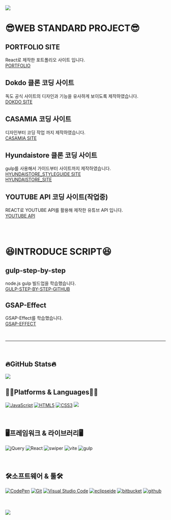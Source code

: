 <img src="https://capsule-render.vercel.app/api?type=waving&height=200&color=gradient&text=Welcome%20%to%20HaYoon's%20Git%20Hub&reversal=true&fontAlign=50&fontSize=41&fontAlignY=38&animation=fadeIn">


<h1>😎WEB STANDARD PROJECT😎</h1>

##  PORTFOLIO SITE
React로 제작한 포트폴리오 사이트 입니다. <br>
[PORTFOLIO](https://portfolio-react-hy.netlify.app/)      

##  Dokdo 클론 코딩 사이트
독도 공식 사이트의 디자인과 기능을 유사하게 보이도록 제작하였습니다.<br>
[DOKDO SITE](https://dokdo-portfolio.netlify.app/)   

##  CASAMIA 코딩 사이트
디자인부터 코딩 작업 까지 제작하였습니다.<br>
[CASAMIA SITE](https://cassina-portfolio.netlify.app/)   

##  Hyundaistore 클론 코딩 사이트
gulp를 사용해서 가이드부터 사이트까지 제작하였습니다. <br>
[HYUNDAISTORE_STYLEGUIDE SITE](https://hyundaistore-portfolio.netlify.app/bui/intro/index.html)<br>
[HYUNDAISTORE_SITE](https://hyundaistore-portfolio.netlify.app/front/main/main) 

##  YOUTUBE API 코딩 사이트(작업중)
REACT로 YOUTUBE API를 활용해 제작한 유튜브 API 입니다. <br>
[YOUTUBE API](https://github.com/yyon0317/react-youtube) 

<br>
<br>
<h1>😆INTRODUCE SCRIPT😆</h1>

##  gulp-step-by-step
node.js gulp 빌드업을 학습했습니다.<br>
[GULP-STEP-BY-STEP-GITHUB](https://github.com/yyon0317/gulp-step-by-step)

##  GSAP-Effect
GSAP-Effect를 학습했습니다.<br>
[GSAP-EFFECT](https://yyon0317.github.io/GSAP-Effect/)

<br>
<hr>
<br>

<h2>🔥GitHub Stats🔥</h2>

<img src="https://github-readme-stats.vercel.app/api/top-langs/?username=yyon0317&layout=compact">

<br>

<h2>👩‍💻Platforms & Languages👩‍💻</h2>
<div>
  <a href="#"><img alt="JavaScript" src="https://img.shields.io/badge/JavaScript-F7DF1E?style=flat&logo=JavaScript&logoColor=white"></a>
  <a href="#"><img alt="HTML5" src="https://img.shields.io/badge/HTML5-E34F26?logo=HTML5&logoColor=white"></a>
  <a href="#"><img alt="CSS3" src="https://img.shields.io/badge/CSS3-1572B6?logo=CSS3&logoColor=white"></a>
  <img src="https://img.shields.io/badge/sass-CC6699?style=flat&logo=sass&logoColor=white" />
<br>
  <br>
  <br>
  <h2>🖥️프레임워크 & 라이브러리🖥️</h2>
<div>
<img alt="jQuery" src="https://img.shields.io/badge/jquery-0769AD?logo=jQuery&logoColor=white">
  <img alt="React" src="https://img.shields.io/badge/react-61DAFB?logo=react&logoColor=white">
  <img alt="swiper" src="https://img.shields.io/badge/swiper-6332F6?logo=swiper&logoColor=white">
  <img alt="vite" src="https://img.shields.io/badge/vite-646CFF?logo=vite&logoColor=white">
  <img alt="gulp" src="https://img.shields.io/badge/gulp-CF4647?logo=gulp&logoColor=white">
</div>
  <br><br>

  <h2>🛠️소프트웨어 & 툴🛠️</h2>
<div>
  <a href="#"><img alt="CodePen" src="https://img.shields.io/badge/CodePen-000?logo=CodePen&logoColor=white"></a>
  <a href="#"><img alt="Git" src="https://img.shields.io/badge/Git-F05032?logo=Git&logoColor=white"></a>
  <a href="#"><img alt="Visual Studio Code" src="https://img.shields.io/badge/Visual Studio Code-007ACC?logo=Visual Studio Code&logoColor=white"></a>
  <a href="#"><img alt="eclipseide" src="https://img.shields.io/badge/eclipseide-2C2255?logo=eclipseide&logoColor=white"></a>
  <a href="#"><img alt="bitbucket" src="https://img.shields.io/badge/bitbucket-0052CC?logo=bitbucket&logoColor=white"></a>
  <a href="#"><img alt="github" src="https://img.shields.io/badge/github-181717?logo=github&logoColor=white"></a>
</div>
  <br><br><br>

  <img src="https://capsule-render.vercel.app/api?type=waving&height=150&color=gradient&reversal=true&fontAlign=50&fontSize=41&fontAlignY=38&animation=fadeIn&section=footer" />
